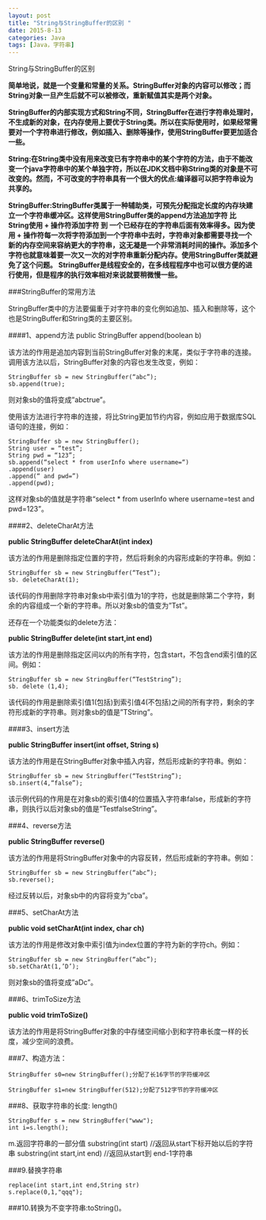```yaml
---
layout: post
title: "String与StringBuffer的区别 "
date: 2015-8-13
categories: Java
tags: [Java，字符串]
---
```

String与StringBuffer的区别

<!-- more -->

**简单地说，就是一个变量和常量的关系。StringBuffer对象的内容可以修改；而String对象一旦产生后就不可以被修改，重新赋值其实是两个对象。**

**StringBuffer的内部实现方式和String不同，StringBuffer在进行字符串处理时，不生成新的对象，在内存使用上要优于String类。所以在实际使用时，如果经常需要对一个字符串进行修改，例如插入、删除等操作，使用StringBuffer要更加适合一些。**

**String:在String类中没有用来改变已有字符串中的某个字符的方法，由于不能改变一个java字符串中的某个单独字符，所以在JDK文档中称String类的对象是不可改变的。然而，不可改变的字符串具有一个很大的优点:编译器可以把字符串设为共享的。** 

**StringBuffer:StringBuffer类属于一种辅助类，可预先分配指定长度的内存块建立一个字符串缓冲区。这样使用StringBuffer类的append方法追加字符 比 String使用 + 操作符添加字符 到 一个已经存在的字符串后面有效率得多。因为使用 + 操作符每一次将字符添加到一个字符串中去时，字符串对象都需要寻找一个新的内存空间来容纳更大的字符串，这无凝是一个非常消耗时间的操作。添加多个字符也就意味着要一次又一次的对字符串重新分配内存。使用StringBuffer类就避免了这个问题。
StringBuffer是线程安全的，在多线程程序中也可以很方便的进行使用，但是程序的执行效率相对来说就要稍微慢一些。**

###StringBuffer的常用方法

StringBuffer类中的方法要偏重于对字符串的变化例如追加、插入和删除等，这个也是StringBuffer和String类的主要区别。

####1、append方法
public StringBuffer append(boolean b)

该方法的作用是追加内容到当前StringBuffer对象的末尾，类似于字符串的连接。调用该方法以后，StringBuffer对象的内容也发生改变，例如：

    StringBuffer sb = new StringBuffer(“abc”);
    sb.append(true);

则对象sb的值将变成”abctrue”。

使用该方法进行字符串的连接，将比String更加节约内容，例如应用于数据库SQL语句的连接，例如：

    StringBuffer sb = new StringBuffer();
    String user = “test”;
    String pwd = “123”;
    sb.append(“select * from userInfo where username=“)
    .append(user)
    .append(“ and pwd=”)
    .append(pwd);

这样对象sb的值就是字符串“select * from userInfo where username=test and pwd=123”。

####2、deleteCharAt方法

**public StringBuffer deleteCharAt(int index)**

该方法的作用是删除指定位置的字符，然后将剩余的内容形成新的字符串。例如：

    StringBuffer sb = new StringBuffer(“Test”);
    sb. deleteCharAt(1);

该代码的作用删除字符串对象sb中索引值为1的字符，也就是删除第二个字符，剩余的内容组成一个新的字符串。所以对象sb的值变为”Tst”。 

还存在一个功能类似的delete方法： 

   **public StringBuffer delete(int start,int end)**

该方法的作用是删除指定区间以内的所有字符，包含start，不包含end索引值的区间。例如：

    StringBuffer sb = new StringBuffer(“TestString”);
    sb. delete (1,4);

该代码的作用是删除索引值1(包括)到索引值4(不包括)之间的所有字符，剩余的字符形成新的字符串。则对象sb的值是”TString”。

####3、insert方法

**public StringBuffer insert(int offset, String s)**

该方法的作用是在StringBuffer对象中插入内容，然后形成新的字符串。例如：

    StringBuffer sb = new StringBuffer(“TestString”);
    sb.insert(4,“false”);

该示例代码的作用是在对象sb的索引值4的位置插入字符串false，形成新的字符串，则执行以后对象sb的值是”TestfalseString”。 

###4、reverse方法

**public StringBuffer reverse()**

该方法的作用是将StringBuffer对象中的内容反转，然后形成新的字符串。例如：

    StringBuffer sb = new StringBuffer(“abc”);
    sb.reverse();

经过反转以后，对象sb中的内容将变为”cba”。 

###5、setCharAt方法

**public void setCharAt(int index, char ch)**

该方法的作用是修改对象中索引值为index位置的字符为新的字符ch。例如：

    StringBuffer sb = new StringBuffer(“abc”);
    sb.setCharAt(1,’D’);

则对象sb的值将变成”aDc”。

###6、trimToSize方法

**public void trimToSize()**

该方法的作用是将StringBuffer对象的中存储空间缩小到和字符串长度一样的长度，减少空间的浪费。

###7、构造方法：

    StringBuffer s0=new StringBuffer();分配了长16字节的字符缓冲区

    StringBuffer s1=new StringBuffer(512);分配了512字节的字符缓冲区

###8、获取字符串的长度: length()

    StringBuffer s = new StringBuffer("www");
    int i=s.length();

m.返回字符串的一部分值
    substring(int start) //返回从start下标开始以后的字符串
    substring(int start,int end) //返回从start到 end-1字符串

###9.替换字符串

    replace(int start,int end,String str)
    s.replace(0,1,"qqq");

###10.转换为不变字符串:toString()。